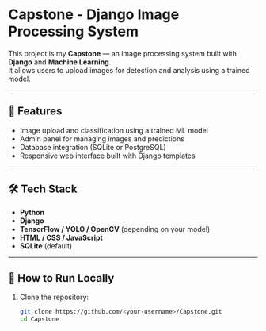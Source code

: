 # Capstone - Django Image Processing System

This project is my **Capstone** — an image processing system built with **Django** and **Machine Learning**.  
It allows users to upload images for detection and analysis using a trained model.

---

## 🧠 Features
- Image upload and classification using a trained ML model
- Admin panel for managing images and predictions
- Database integration (SQLite or PostgreSQL)
- Responsive web interface built with Django templates

---

## 🛠️ Tech Stack
- **Python**
- **Django**
- **TensorFlow / YOLO / OpenCV** (depending on your model)
- **HTML / CSS / JavaScript**
- **SQLite** (default)

---

## 🚀 How to Run Locally

1. Clone the repository:
   ```bash
   git clone https://github.com/<your-username>/Capstone.git
   cd Capstone

